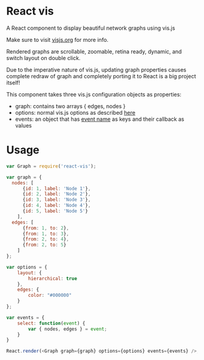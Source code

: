 # React vis

A React component to display beautiful network graphs using vis.js

Make sure to visit [visjs.org](http://visjs.org) for more info.

Rendered graphs are scrollable, zoomable, retina ready, dynamic, and switch layout on double click.

Due to the imperative nature of vis.js, updating graph properties causes complete redraw of graph and completely porting it to React is a big project itself!

This component takes three vis.js configuration objects as properties:  

- graph: contains two arrays { edges, nodes }
- options: normal vis.js options as described [here](http://visjs.org/docs/network/#options)
- events: an object that has [event name](http://visjs.org/docs/network/#Events) as keys and their callback as values

# Usage

```javascript
var Graph = require('react-vis');

var graph = {
  nodes: [
      {id: 1, label: 'Node 1'},
      {id: 2, label: 'Node 2'},
      {id: 3, label: 'Node 3'},
      {id: 4, label: 'Node 4'},
      {id: 5, label: 'Node 5'}
    ],
  edges: [
      {from: 1, to: 2},
      {from: 1, to: 3},
      {from: 2, to: 4},
      {from: 2, to: 5}
    ]
};

var options = {
    layout: {
        hierarchical: true
    },
    edges: {
        color: "#000000"
    }
};

var events = {
    select: function(event) {
        var { nodes, edges } = event;
    }
}

React.render(<Graph graph={graph} options={options} events={events} />, document.body);
```
